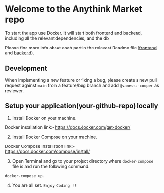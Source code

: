 # Welcome to the Anythink Market repo

To start the app use Docker. It will start both frontend and backend, including all the relevant dependencies, and the db.

Please find more info about each part in the relevant Readme file ([frontend](frontend/readme.md) and [backend](backend/README.md)).

## Development

When implementing a new feature or fixing a bug, please create a new pull request against `main` from a feature/bug branch and add `@vanessa-cooper` as reviewer.

## Setup your application(your-github-repo) locally

1) Install Docker on your machine.

Docker installation link:- https://docs.docker.com/get-docker/

2) Install Docker Compose on your machine.

Docker Compose installation link:- https://docs.docker.com/compose/install/

3) Open Terminal and go to your project directory where `docker-compose` file is and run the following command.

`docker-compose up`.

4) You are all set. `Enjoy Coding !!`